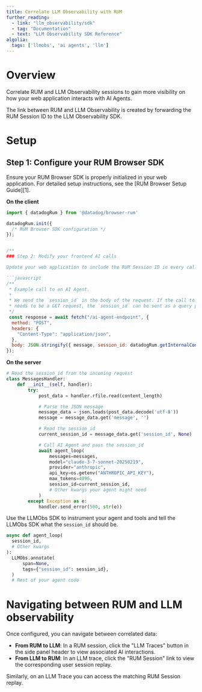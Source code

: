 ```yaml
---
title: Correlate LLM Observability with RUM
further_reading:
  - link: "llm_observability/sdk"
  - tag: "Documentation"
  - text: "LLM Observability SDK Reference"
algolia:
  tags: ['llmobs', 'ai agents', 'llm']
---
```


# Overview
Correlate RUM and LLM Observability sessions to gain more visibility on how your web application interacts with AI Agents.

The link between RUM and LLM Observability is created by forwarding the RUM Session ID to the LLM Observability SDK.

# Setup

## Step 1: Configure your RUM Browser SDK

Ensure your RUM Browser SDK is properly initialized in your web application. For detailed setup instructions, see the [RUM Browser Setup Guide][1].

**On the client**

```javascript
import { datadogRum } from '@datadog/browser-rum'

datadogRum.init({
  /* RUM Browser SDK configuration */
});


/**
### Step 2: Modify your frontend AI calls

Update your web application to include the RUM Session ID in every call to your AI Agent. For more information about RUM session management, see the [RUM Browser Documentation][3].

```javascript
/**
 * Example call to an AI Agent.
 *
 * We send the `session_id` in the body of the request. If the call to the AI agent
 * needs to be a GET request, the `session_id` can be sent as a query param.
 */
 const response = await fetch("/ai-agent-endpoint", {
  method: "POST",
  headers: {
    "Content-Type": "application/json",
  },
  body: JSON.stringify({ message, session_id: datadogRum.getInternalContext().session_id }),
});
```

**On the server**

```python
# Read the session_id from the incoming request
class MessagesHandler:
    def __init__(self, handler):
        try:
            post_data = handler.rfile.read(content_length)

            # Parse the JSON message
            message_data = json.loads(post_data.decode('utf-8'))
            message = message_data.get('message', '')

            # Read the session_id
            current_session_id = message_data.get('session_id', None)

            # Call AI Agent and pass the session_id
            await agent_loop(
                messages=messages,
                model="claude-3-7-sonnet-20250219",
                provider="anthropic",
                api_key=os.getenv("ANTHROPIC_API_KEY"),
                max_tokens=4096,
                session_id=current_session_id,
                # Other kwargs your agent might need
            )
        except Exception as e:
            handler.send_error(500, str(e))
```

Use the LLMObs SDK to instrument your agent and tools and tell the LLMObs SDK what the `session_id` should be.

```python
async def agent_loop(
  session_id,
  # Other kwargs
):
  LLMObs.annotate(
      span=None,
      tags={"session_id": session_id},
  )
  # Rest of your agent code
```

# Navigating between RUM and LLM observability
Once configured, you can navigate between correlated data:

- **From RUM to LLM**: In a RUM session, click the "LLM Traces" button in the side panel header to view associated AI interactions.
- **From LLM to RUM**: In an LLM trace, click the "RUM Session" link to view the corresponding user session replay.

Similarly, on an LLM Trace you can access the matching RUM Session replay.
